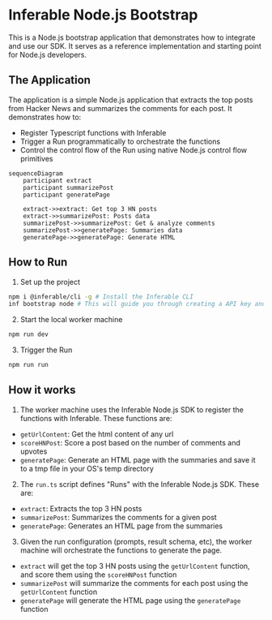 # Inferable Node.js Bootstrap

This is a Node.js bootstrap application that demonstrates how to integrate and use our SDK. It serves as a reference implementation and starting point for Node.js developers.

## The Application

The application is a simple Node.js application that extracts the top posts from Hacker News and summarizes the comments for each post. It demonstrates how to:

- Register Typescript functions with Inferable
- Trigger a Run programmatically to orchestrate the functions
- Control the control flow of the Run using native Node.js control flow primitives

```mermaid
sequenceDiagram
    participant extract
    participant summarizePost
    participant generatePage

    extract->>extract: Get top 3 HN posts
    extract->>summarizePost: Posts data
    summarizePost->>summarizePost: Get & analyze comments
    summarizePost->>generatePage: Summaries data
    generatePage->>generatePage: Generate HTML
```

## How to Run

1. Set up the project

```bash
npm i @inferable/cli -g # Install the Inferable CLI
inf bootstrap node # This will guide you through creating a API key and setting up the project
```

2. Start the local worker machine

```bash
npm run dev
```

3. Trigger the Run

```bash
npm run run
```

## How it works

1. The worker machine uses the Inferable Node.js SDK to register the functions with Inferable. These functions are:

- `getUrlContent`: Get the html content of any url
- `scoreHNPost`: Score a post based on the number of comments and upvotes
- `generatePage`: Generate an HTML page with the summaries and save it to a tmp file in your OS's temp directory

2. The `run.ts` script defines "Runs" with the Inferable Node.js SDK. These are:

- `extract`: Extracts the top 3 HN posts
- `summarizePost`: Summarizes the comments for a given post
- `generatePage`: Generates an HTML page from the summaries

3. Given the run configuration (prompts, result schema, etc), the worker machine will orchestrate the functions to generate the page.

- `extract` will get the top 3 HN posts using the `getUrlContent` function, and score them using the `scoreHNPost` function
- `summarizePost` will summarize the comments for each post using the `getUrlContent` function
- `generatePage` will generate the HTML page using the `generatePage` function
